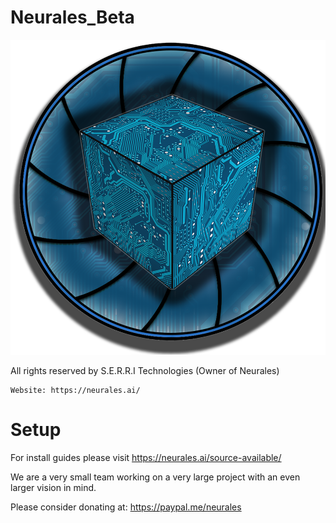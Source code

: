 # Neurales_Beta
<img src="/.github/Neurales_logo.png" width="600">

All rights reserved by S.E.R.R.I Technologies (Owner of Neurales)

	Website: https://neurales.ai/
	
# Setup
  
  For install guides please visit https://neurales.ai/source-available/
  
We are a very small team working on a very large project with an even larger vision in mind.

 Please consider donating at: https://paypal.me/neurales

